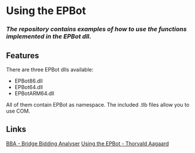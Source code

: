 # Using the EPBot
### _The repository contains examples of how to use the functions implemented in the EPBot dll._

## Features

There are three EPBot dlls available:
- EPBot86.dll
- EPBot64.dll
- EPBotARM64.dll

All of them contain EPBot as namespace.
The included .tlb files allow you to use COM.

## Links

[BBA - Bridge Bidding Analyser](https://sites.google.com/view/bbaenglish)
[Using the EPBot - Thorvald Aagaard](https://github.com/ThorvaldAagaard/Using-the-EPBot)


